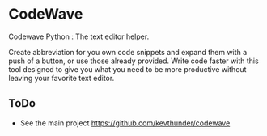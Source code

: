 # CodeWave

Codewave Python : The text editor helper.

Create abbreviation for you own code snippets and expand them with a push of a button, or use those already provided. Write code faster with this tool designed to give you what you need to be more productive without leaving your favorite text editor.


## ToDo

* See the main project https://github.com/kevthunder/codewave